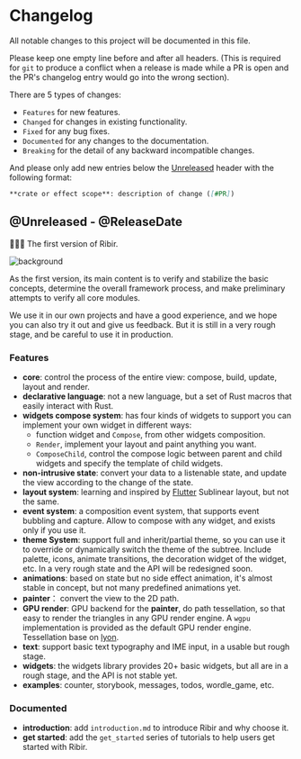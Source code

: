 # Changelog

All notable changes to this project will be documented in this file.

Please keep one empty line before and after all headers. (This is required for `git` to produce a conflict when a release is made while a PR is open and the PR's changelog entry would go into the wrong section).

There are 5 types of changes:

- `Features` for new features.
- `Changed` for changes in existing functionality.
- `Fixed` for any bug fixes.
- `Documented` for any changes to the documentation.
- `Breaking` for the detail of any backward incompatible changes.

And please only add new entries below the [Unreleased](#unreleased---releasedate) header with the following format:

```md
**crate or effect scope**: description of change ([#PR])
```

<!-- next-header -->

## @Unreleased - @ReleaseDate

🎉🎉🎉 The first version of Ribir. 

![background](https://not.ready/demos.png)

As the first version, its main content is to verify and stabilize the basic concepts, determine the overall framework process, and make preliminary attempts to verify all core modules. 

We use it in our own projects and have a good experience, and we hope you can also try it out and give us feedback. But it is still in a very rough stage, and be careful to use it in production.

### Features

- **core**: control the process of the entire view: compose, build, update, layout and render.
- **declarative language**: not a new language, but a set of Rust macros that easily interact with Rust.
- **widgets compose system**: has four kinds of widgets to support you can implement your own widget in different ways:
  - function widget and `Compose`, from other widgets composition.
  - `Render`, implement your layout and paint anything you want.
  - `ComposeChild`, control the compose logic between parent and child widgets and specify the template of child widgets.  
- **non-intrusive state**: convert your data to a listenable state, and update the view according to the change of the state.
- **layout system**: learning and inspired by [Flutter] Sublinear layout, but not the same.
- **event system**: a composition event system, that supports event bubbling and capture. Allow to compose with any widget, and exists only if you use it.
- **theme System**: support full and inherit/partial theme, so you can use it to override or dynamically switch the theme of the subtree. Include palette, icons, animate transitions, the decoration widget of the widget, etc. In a very rough state and the API will be redesigned soon.
- **animations**: based on state but no side effect animation, it's almost stable in concept, but not many predefined animations yet.
- **painter**： convert the view to the 2D path.
- **GPU render**: GPU backend for the **painter**, do path tessellation, so that easy to render the triangles in any GPU render engine. A `wgpu` implementation is provided as the default GPU render engine. Tessellation base on [lyon].
- **text**: support basic text typography and IME input, in a usable but rough stage.
- **widgets**: the widgets library provides 20+ basic widgets, but all are in a rough stage, and the API is not stable yet.
- **examples**: counter, storybook, messages, todos, wordle_game, etc.

### Documented

- **introduction**: add `introduction.md` to introduce Ribir and why choose it.
- **get started**: add the `get_started` series of tutorials to help users get started with Ribir.


[Flutter]: https://flutter.dev/
[lyon]: https://github.com/nical/lyon

<!-- next-url -->


